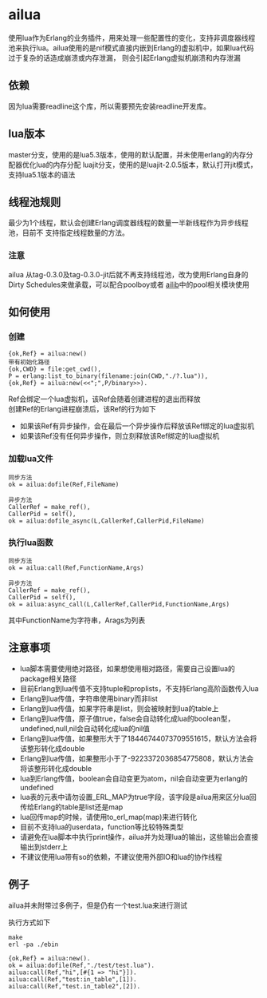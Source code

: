 # ailua

使用lua作为Erlang的业务插件，用来处理一些配置性的变化，支持非调度器线程池来执行lua。ailua使用的是nif模式直接内嵌到Erlang的虚拟机中，如果lua代码过于复杂的话造成崩溃或内存泄漏，
则会引起Erlang虚拟机崩溃和内存泄漏


## 依赖

因为lua需要readline这个库，所以需要预先安装readline开发库。

## lua版本

master分支，使用的是lua5.3版本，使用的默认配置，并未使用erlang的内存分配器优化lua的内存分配
luajit分支，使用的是luajit-2.0.5版本，默认打开jit模式，支持lua5.1版本的语法

## 线程池规则

最少为1个线程，默认会创建Erlang调度器线程的数量一半新线程作为异步线程池，目前不
	支持指定线程数量的方法。

### 注意 
ailua 从tag-0.3.0及tag-0.3.0-jit后就不再支持线程池，改为使用Erlang自身的Dirty
	Schedules来做承载，可以配合poolboy或者
	[ailib](!https://github.com/DavidAlphaFox/ailib)中的pool相关模块使用
	

## 如何使用

### 创建

    {ok,Ref} = ailua:new()
    带有初始化路径
    {ok,CWD} = file:get_cwd(),
    P = erlang:list_to_binary(filename:join(CWD,"./?.lua")),
    {ok,Ref} = ailua:new(<<";",P/binary>>).

Ref会绑定一个lua虚拟机，该Ref会随着创建进程的退出而释放    
创建Ref的Erlang进程崩溃后，该Ref的行为如下

- 如果该Ref有异步操作，会在最后一个异步操作后释放该Ref绑定的lua虚拟机
- 如果该Ref没有任何异步操作，则立刻释放该Ref绑定的lua虚拟机


### 加载lua文件

    同步方法
    ok = ailua:dofile(Ref,FileName)

    异步方法
    CallerRef = make_ref(),
    CallerPid = self(),
    ok = ailua:dofile_async(L,CallerRef,CallerPid,FileName)

### 执行lua函数
    
    同步方法
    ok = ailua:call(Ref,FunctionName,Args)

    异步方法
    CallerRef = make_ref(),
    CallerPid = self(),
    ok = ailua:async_call(L,CallerRef,CallerPid,FunctionName,Args)

其中FunctionName为字符串，Arags为列表

## 注意事项

- lua脚本需要使用绝对路径，如果想使用相对路径，需要自己设置lua的package相关路径
- 目前Erlang到lua传值不支持tuple和proplists，不支持Erlang高阶函数传入lua
- Erlang到lua传值，字符串使用binary而非list
- Erlang到lua传值，如果字符串是list，则会被映射到lua的table上
- Erlang到lua传值，原子值true，false会自动转化成lua的boolean型，undefined,null,nil会自动转化成lua的nil值
- Erlang到lua传值，如果整形大于了18446744073709551615，默认方法会将该整形转化成double
- Erlang到lua传值，如果整形小于了-9223372036854775808，默认方法会将该整形转化成double
- lua到Erlang传值，boolean会自动变更为atom，nil会自动变更为erlang的undefined
- lua表的元表中请勿设置_ERL_MAP为true字段，该字段是ailua用来区分lua回传给Erlang的table是list还是map
- lua回传map的时候，请使用to_erl_map(map)来进行转化
- 目前不支持lua的userdata，function等比较特殊类型
- 请避免在lua脚本中执行print操作，ailua并为处理lua的输出，这些输出会直接输出到stderr上
- 不建议使用lua带有so的依赖，不建议使用外部IO和lua的协作线程

## 例子
ailua并未附带过多例子，但是仍有一个test.lua来进行测试

执行方式如下
    
    make 
    erl -pa ./ebin

    {ok,Ref} = ailua:new().
    ok = ailua:dofile(Ref,"./test/test.lua").
    ailua:call(Ref,"hi",[#{1 => "hi"}]).
    ailua:call(Ref,"test:in_table",[1]).
    ailua:call(Ref,"test.in_table2",[2]).



